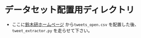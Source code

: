 # データセット配置用ディレクトリ
* ここに[鈴木研ホームページ](http://www.db.info.gifu-u.ac.jp/data/Data_5d832973308d57446583ed9f) から`tweets_open.csv` を配置した後、`tweet_extractor.py` を走らせて下さい。